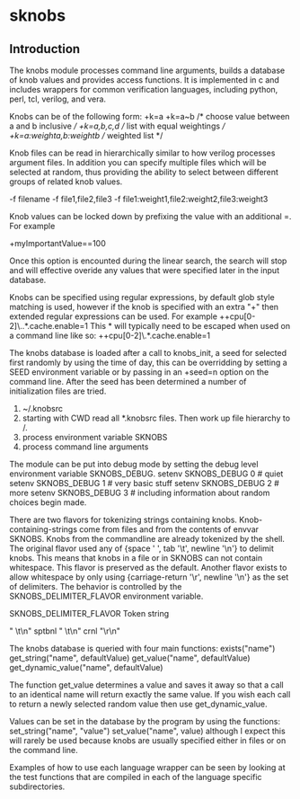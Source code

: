 # sknobs

## Introduction

The knobs module processes command line arguments, builds a database
of knob values and provides access functions.  It is implemented in c
and includes wrappers for common verification languages, including python,
perl, tcl, verilog, and vera.

Knobs can be of the following form:
  +k=a
  +k=a~b                        /* choose value between a and b inclusive */
  +k=a,b,c,d                    /* list with equal weightings */
  +k=a:weighta,b:weightb        /* weighted list */

Knob files can be read in hierarchically similar to how verilog
processes argument files.  In addition you can specify multiple files
which will be selected at random, thus providing the ability to select
between different groups of related knob values.

  -f filename
  -f file1,file2,file3
  -f file1:weight1,file2:weight2,file3:weight3

Knob values can be locked down by prefixing the value with an additional =.
For example

+myImportantValue==100

Once this option is encounted during the linear search, the search
will stop and will effective overide any values that were specified
later in the input database.

Knobs can be specified using regular expressions, by default glob
style matching is used, however if the knob is specified with an extra
"+" then extended regular expressions can be used. For example
  ++cpu[0-2]\\..*.cache.enable=1
This * will typically need to be escaped when used on a command line like so:
  ++cpu\[0-2\]\\.\*.cache.enable=1

The knobs database is loaded after a call to knobs_init, a seed for
selected first randomly by using the time of day, this can be
overridding by setting a SEED environment variable or by passing in an
+seed=n option on the command line.  After the seed has been
determined a number of initialization files are tried.
  1. ~/.knobsrc
  2. starting with CWD read all *.knobsrc files.  Then work up file hierarchy to /.
  3. process environment variable SKNOBS
  4. process command line arguments

The module can be put into debug mode by setting the debug level
environment variable SKNOBS_DEBUG.
  setenv SKNOBS_DEBUG 0  # quiet
  setenv SKNOBS_DEBUG 1  # very basic stuff
  setenv SKNOBS_DEBUG 2  # more
  setenv SKNOBS_DEBUG 3  # including information about random choices begin made.

There are two flavors for tokenizing strings containing knobs.  Knob-
containing-strings come from files and from the contents of envvar SKNOBS.
Knobs from the commandline are already tokenized by the shell.  The original
flavor used any of {space ' ', tab '\t', newline '\n'} to delimit knobs.  This
means that knobs in a file or in SKNOBS can not contain whitespace.  This
flavor is preserved as the default.  Another flavor exists to allow whitespace
by only using {carriage-return '\r', newline '\n'} as the set of delimiters.
The behavior is controlled by the SKNOBS_DELIMITER_FLAVOR environment variable.

  SKNOBS_DELIMITER_FLAVOR       Token string

  <none>                        " \t\n"
  sptbnl                        " \t\n"
  crnl                          "\r\n"

The knobs database is queried with four main functions:
  exists("name")
  get_string("name", defaultValue)
  get_value("name", defaultValue)
  get_dynamic_value("name", defaultValue)

The function get_value determines a value and saves it away so that a
call to an identical name will return exactly the same value.  If you
wish each call to return a newly selected random value then use
get_dynamic_value.

Values can be set in the database by the program by using the functions:
  set_string("name", "value")
  set_value("name", value)
although I expect this will rarely be used because knobs are usually
specified either in files or on the command line.

Examples of how to use each language wrapper can be seen by looking at
the test functions that are compiled in each of the language specific
subdirectories.

